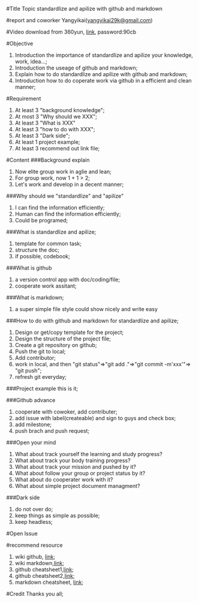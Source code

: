 #Title Topic
standardlize and apilize with github and markdown

#report and coworker
Yangyikai(yangyikai29k@gmail.com)

#Video
download from 360yun, [link](http://yunpan.cn/OcuNV3fZRbYB4E), password:90cb


#Objective
1. Introduction the importance of standardlize and apilize your knowledge, work, idea...;
2. Introduction the useage of github and markdown;
3. Explain how to do standardlize and apilize with github and markdown;
4. Introduction how to do coperate work via github in a efficient and clean manner;

#Requirement
1. At least 3 "background knowledge";
2. At most 3 "Why should we XXX";
3. At least 3 "What is XXX"
4. At least 3 "how to do with XXX";
5. At least 3 "Dark side";
5. At least 1 project example;
6. At least 3 recommend out link file;


#Content
###Background explain
1. Now elite group work in aglie and lean;
2. For group work, now 1 + 1 > 2;
3. Let's work and develop in a decent manner;

###Why should we "standardlize" and "apilize"
1. I can find the information efficiently;
2. Human can find the information efficiently;
3. Could be programed;

###What is standardlize and apilize;
1. template for common task;
2. structure the doc;
3. if possible, codebook;

###What is github
1. a version control app with doc/coding/file;
2. cooperate work assitant;

###What is markdown;
1. a super simple file style could show nicely and write easy

###How to do with github and markdown for standardlize and apilize;
1. Design or get/copy template for the project;
2. Design the structure of the project file;
3. Create a git repository on github;
4. Push the git to local;
5. Add contributor;
6. work in local, and then "git status"=>"git add ."=>"git commit -m'xxx'"=> "git push";
7. refresh git everyday;

###Project example
this is it;

###Github advance
1. cooperate with cowoker, add contributer;
2. add issue with label(createable) and sign to guys and check box;
3. add milestone;
4. push brach and push request;

###Open your mind
1. What about track yourself the learning and study progress?
2. What about track your body training progress?
3. What about track your mission and pushed by it?
4. What about follow your group or project status by it?
5. What about do cooperater work with it?
6. What about simple project document managment?


###Dark side
1. do not over do;
2. keep things as simple as possible;
3. keep headless;


#Open Issue

#recommend resource
1. wiki github, [link](https://en.wikipedia.org/wiki/GitHub);
2. wiki markdown,[link](https://en.wikipedia.org/wiki/Markdown);
3. github cheatsheet1,[link](https://github.com/tiimgreen/github-cheat-sheet);
3. github cheatsheet2,[link](https://training.github.com/kit/downloads/github-git-cheat-sheet.pdf);
3. markdown cheatsheet, [link](https://github.com/adam-p/markdown-here/wiki/Markdown-Cheatsheet);

#Credit
Thanks you all;
